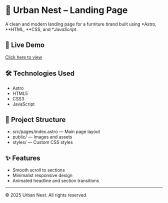 # 🌿 Urban Nest – Landing Page

A clean and modern landing page for a furniture brand built using *Astro, **HTML, **CSS, and **JavaScript*.

## 🚀 Live Demo
[Click here to view](https://your-live-site-link.vercel.app)

## 🛠 Technologies Used
- Astro
- HTML5
- CSS3
- JavaScript

## 📁 Project Structure
- src/pages/index.astro — Main page layout
- public/ — Images and assets
- styles/ — Custom CSS styles

## ✨ Features
- Smooth scroll to sections
- Minimalist responsive design
- Animated headline and section transitions

---

© 2025 Urban Nest. All rights reserved.